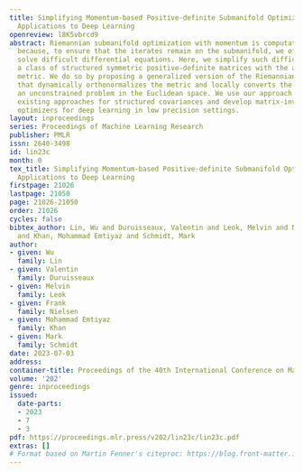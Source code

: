 ```yaml
---
title: Simplifying Momentum-based Positive-definite Submanifold Optimization with
  Applications to Deep Learning
openreview: l8K5vbrcd9
abstract: Riemannian submanifold optimization with momentum is computationally challenging
  because, to ensure that the iterates remain on the submanifold, we often need to
  solve difficult differential equations. Here, we simplify such difficulties for
  a class of structured symmetric positive-definite matrices with the affine-invariant
  metric. We do so by proposing a generalized version of the Riemannian normal coordinates
  that dynamically orthonormalizes the metric and locally converts the problem into
  an unconstrained problem in the Euclidean space. We use our approach to simplify
  existing approaches for structured covariances and develop matrix-inverse-free $2^\text{nd}$-order
  optimizers for deep learning in low precision settings.
layout: inproceedings
series: Proceedings of Machine Learning Research
publisher: PMLR
issn: 2640-3498
id: lin23c
month: 0
tex_title: Simplifying Momentum-based Positive-definite Submanifold Optimization with
  Applications to Deep Learning
firstpage: 21026
lastpage: 21050
page: 21026-21050
order: 21026
cycles: false
bibtex_author: Lin, Wu and Duruisseaux, Valentin and Leok, Melvin and Nielsen, Frank
  and Khan, Mohammad Emtiyaz and Schmidt, Mark
author:
- given: Wu
  family: Lin
- given: Valentin
  family: Duruisseaux
- given: Melvin
  family: Leok
- given: Frank
  family: Nielsen
- given: Mohammad Emtiyaz
  family: Khan
- given: Mark
  family: Schmidt
date: 2023-07-03
address: 
container-title: Proceedings of the 40th International Conference on Machine Learning
volume: '202'
genre: inproceedings
issued:
  date-parts:
  - 2023
  - 7
  - 3
pdf: https://proceedings.mlr.press/v202/lin23c/lin23c.pdf
extras: []
# Format based on Martin Fenner's citeproc: https://blog.front-matter.io/posts/citeproc-yaml-for-bibliographies/
---
```

